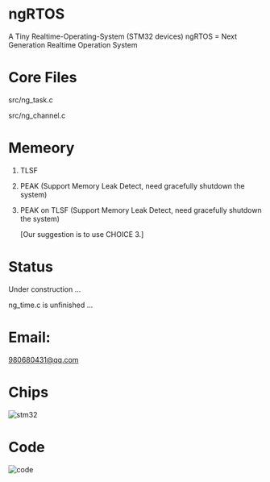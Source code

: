 # ngRTOS
A Tiny Realtime-Operating-System (STM32 devices)
ngRTOS = Next Generation Realtime Operation System

# Core Files
src/ng_task.c

src/ng_channel.c

# Memeory
1. TLSF
2. PEAK (Support Memory Leak Detect, need gracefully shutdown the system)
3. PEAK on TLSF (Support Memory Leak Detect, need gracefully shutdown the system)

   [Our suggestion is to use CHOICE 3.]

# Status
Under construction ...

ng_time.c is unfinished ...

# Email: 
980680431@qq.com

# Chips

![stm32](https://user-images.githubusercontent.com/28725147/211881021-549a4bdc-c3e2-4581-9ccc-b195aa9f7f2e.jpg)

# Code

![code](https://user-images.githubusercontent.com/28725147/211888784-c906d292-ad1c-4154-9528-534f121c43e6.png)
